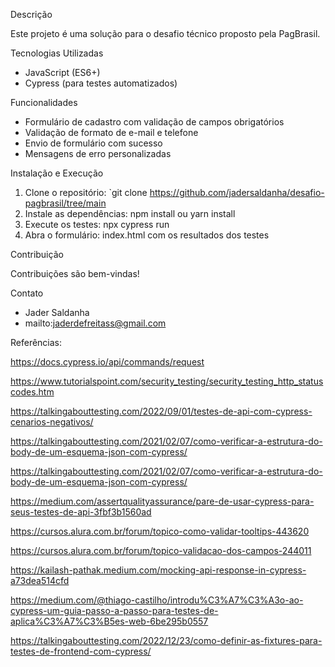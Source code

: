 Descrição

Este projeto é uma solução para o desafio técnico proposto pela PagBrasil. 

Tecnologias Utilizadas
- JavaScript (ES6+)
- Cypress (para testes automatizados)

Funcionalidades

- Formulário de cadastro com validação de campos obrigatórios
- Validação de formato de e-mail e telefone
- Envio de formulário com sucesso
- Mensagens de erro personalizadas

Instalação e Execução

1. Clone o repositório: `git clone https://github.com/jadersaldanha/desafio-pagbrasil/tree/main
2. Instale as dependências: npm install ou yarn install
3. Execute os testes: npx cypress run
4. Abra o formulário: index.html com os resultados dos testes

Contribuição

Contribuições são bem-vindas!


Contato

- Jader Saldanha
- mailto:jaderdefreitass@gmail.com


Referências:

https://docs.cypress.io/api/commands/request

https://www.tutorialspoint.com/security_testing/security_testing_http_statuscodes.htm

https://talkingabouttesting.com/2022/09/01/testes-de-api-com-cypress-cenarios-negativos/

https://talkingabouttesting.com/2021/02/07/como-verificar-a-estrutura-do-body-de-um-esquema-json-com-cypress/

https://talkingabouttesting.com/2021/02/07/como-verificar-a-estrutura-do-body-de-um-esquema-json-com-cypress/

https://medium.com/assertqualityassurance/pare-de-usar-cypress-para-seus-testes-de-api-3fbf3b1560ad

https://cursos.alura.com.br/forum/topico-como-validar-tooltips-443620

https://cursos.alura.com.br/forum/topico-validacao-dos-campos-244011

https://kailash-pathak.medium.com/mocking-api-response-in-cypress-a73dea514cfd

https://medium.com/@thiago-castilho/introdu%C3%A7%C3%A3o-ao-cypress-um-guia-passo-a-passo-para-testes-de-aplica%C3%A7%C3%B5es-web-6be295b0557

https://talkingabouttesting.com/2022/12/23/como-definir-as-fixtures-para-testes-de-frontend-com-cypress/
